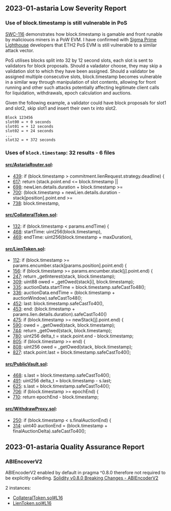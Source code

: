 ## 2023-01-astaria Low Severity Report 

### Use of block.timestamp is still vulnerable in PoS

[SWC-116](https://swcregistry.io/docs/SWC-116) demonstrates how block.timestamp is gamable and front runable by maliciouos miners in a PoW EVM. I have confirmed with [Sigma Prime](https://sigmaprime.io/) [Lighthouse](https://github.com/sigp/lighthouse) developers that ETH2 PoS EVM is still vulnerable to a similar attack vector.

PoS utilises blocks split into 32 by 12 second slots, each slot is sent to validators for block proposals. Should a valadator choose, they may skip a validation slot to which they have been assigned. Should a validator be assigned multiple consecutive slots, block.timestamp becomes vulnerable in a similar way through manipulation of slot contents, allowing for front running and other such attacks potentially affecting legitimate client calls for liquidation, withdrawals, epoch calculation and auctions.

Given the following example, a validator could have block proposals for slot1 and slot2, skip slot1 and insert their own tx into slot2.
```
Block 123456
slot00 = + 0 seconds
slot01 = + 12 seconds
slot02 = + 24 seconds
...
slot32 = + 372 seconds
```

### Uses of ```block.timestamp```: 32 results - 6 files

#### [src/AstariaRouter.sol](https://github.com/code-423n4/2023-01-astaria/blob/1bfc58b42109b839528ab1c21dc9803d663df898/src/AstariaRouter.sol):
- [439](https://github.com/code-423n4/2023-01-astaria/blob/1bfc58b42109b839528ab1c21dc9803d663df898/src/AstariaRouter.sol#L439):     if (block.timestamp > commitment.lienRequest.strategy.deadline) {
- [617](https://github.com/code-423n4/2023-01-astaria/blob/1bfc58b42109b839528ab1c21dc9803d663df898/src/AstariaRouter.sol#L617):     return (stack.point.end <= block.timestamp || 
- [698](https://github.com/code-423n4/2023-01-astaria/blob/1bfc58b42109b839528ab1c21dc9803d663df898/src/AstariaRouter.sol#L698):     newLien.details.duration + block.timestamp >=
- [700](https://github.com/code-423n4/2023-01-astaria/blob/1bfc58b42109b839528ab1c21dc9803d663df898/src/AstariaRouter.sol#L700):     (block.timestamp + newLien.details.duration - stack[position].point.end >=
- [738](https://github.com/code-423n4/2023-01-astaria/blob/1bfc58b42109b839528ab1c21dc9803d663df898/src/AstariaRouter.sol#L738):     block.timestamp,

#### [src/CollateralToken.sol](https://github.com/code-423n4/2023-01-astaria/blob/1bfc58b42109b839528ab1c21dc9803d663df898/src/CollateralToken.sol):
- [132](https://github.com/code-423n4/2023-01-astaria/blob/1bfc58b42109b839528ab1c21dc9803d663df898/src/CollateralToken.sol#L132):     if (block.timestamp < params.endTime) {
- [468](https://github.com/code-423n4/2023-01-astaria/blob/1bfc58b42109b839528ab1c21dc9803d663df898/src/CollateralToken.sol#L468):     startTime: uint256(block.timestamp),
- [469](https://github.com/code-423n4/2023-01-astaria/blob/1bfc58b42109b839528ab1c21dc9803d663df898/src/CollateralToken.sol#L469):     endTime: uint256(block.timestamp + maxDuration),

#### [src/LienToken.sol](https://github.com/code-423n4/2023-01-astaria/blob/1bfc58b42109b839528ab1c21dc9803d663df898/src/LienToken.sol):
- [112](https://github.com/code-423n4/2023-01-astaria/blob/1bfc58b42109b839528ab1c21dc9803d663df898/src/LienToken.sol#L112):     if (block.timestamp >= params.encumber.stack[params.position].point.end) {
- [156](https://github.com/code-423n4/2023-01-astaria/blob/1bfc58b42109b839528ab1c21dc9803d663df898/src/LienToken.sol#L156):     if (block.timestamp >= params.encumber.stack[j].point.end) {
- [247](https://github.com/code-423n4/2023-01-astaria/blob/1bfc58b42109b839528ab1c21dc9803d663df898/src/LienToken.sol#L247):     return _getInterest(stack, block.timestamp);
- [309](https://github.com/code-423n4/2023-01-astaria/blob/1bfc58b42109b839528ab1c21dc9803d663df898/src/LienToken.sol#L309):     uint88 owed = _getOwed(stack[i], block.timestamp);
- [335](https://github.com/code-423n4/2023-01-astaria/blob/1bfc58b42109b839528ab1c21dc9803d663df898/src/LienToken.sol#L335):     auctionData.startTime = block.timestamp.safeCastTo48();
- [336](https://github.com/code-423n4/2023-01-astaria/blob/1bfc58b42109b839528ab1c21dc9803d663df898/src/LienToken.sol#L336):     auctionData.endTime = (block.timestamp + auctionWindow).safeCastTo48();
- [452](https://github.com/code-423n4/2023-01-astaria/blob/1bfc58b42109b839528ab1c21dc9803d663df898/src/LienToken.sol#L452):     last: block.timestamp.safeCastTo40(),
- [453](https://github.com/code-423n4/2023-01-astaria/blob/1bfc58b42109b839528ab1c21dc9803d663df898/src/LienToken.sol#L453):     end: (block.timestamp + params.lien.details.duration).safeCastTo40()
- [475](https://github.com/code-423n4/2023-01-astaria/blob/1bfc58b42109b839528ab1c21dc9803d663df898/src/LienToken.sol#L475):     if (block.timestamp >= newStack[j].point.end) {
- [590](https://github.com/code-423n4/2023-01-astaria/blob/1bfc58b42109b839528ab1c21dc9803d663df898/src/LienToken.sol#L590):     owed = _getOwed(stack, block.timestamp);
- [744](https://github.com/code-423n4/2023-01-astaria/blob/1bfc58b42109b839528ab1c21dc9803d663df898/src/LienToken.sol#L744):     return _getOwed(stack, block.timestamp);
- [780](https://github.com/code-423n4/2023-01-astaria/blob/1bfc58b42109b839528ab1c21dc9803d663df898/src/LienToken.sol#L780):     uint256 delta_t = stack.point.end - block.timestamp;
- [805](https://github.com/code-423n4/2023-01-astaria/blob/1bfc58b42109b839528ab1c21dc9803d663df898/src/LienToken.sol#L805):     if (block.timestamp >= end) {
- [808](https://github.com/code-423n4/2023-01-astaria/blob/1bfc58b42109b839528ab1c21dc9803d663df898/src/LienToken.sol#L808):     uint256 owed = _getOwed(stack, block.timestamp);
- [827](https://github.com/code-423n4/2023-01-astaria/blob/1bfc58b42109b839528ab1c21dc9803d663df898/src/LienToken.sol#L827):     stack.point.last = block.timestamp.safeCastTo40();

#### [src/PublicVault.sol](https://github.com/code-423n4/2023-01-astaria/blob/1bfc58b42109b839528ab1c21dc9803d663df898/src/PublicVault.sol):
- [468](https://github.com/code-423n4/2023-01-astaria/blob/1bfc58b42109b839528ab1c21dc9803d663df898/src/PublicVault.sol#L468):     s.last = block.timestamp.safeCastTo40();
- [491](https://github.com/code-423n4/2023-01-astaria/blob/1bfc58b42109b839528ab1c21dc9803d663df898/src/PublicVault.sol#L491):     uint256 delta_t = block.timestamp - s.last;
- [625](https://github.com/code-423n4/2023-01-astaria/blob/1bfc58b42109b839528ab1c21dc9803d663df898/src/PublicVault.sol#L625):     s.last = block.timestamp.safeCastTo40();
- [706](https://github.com/code-423n4/2023-01-astaria/blob/1bfc58b42109b839528ab1c21dc9803d663df898/src/PublicVault.sol#L706):     if (block.timestamp >= epochEnd) {
- [710](https://github.com/code-423n4/2023-01-astaria/blob/1bfc58b42109b839528ab1c21dc9803d663df898/src/PublicVault.sol#L710):     return epochEnd - block.timestamp;

#### [src/WithdrawProxy.sol](https://github.com/code-423n4/2023-01-astaria/blob/1bfc58b42109b839528ab1c21dc9803d663df898/src/WithdrawProxy.sol):
- [250](https://github.com/code-423n4/2023-01-astaria/blob/1bfc58b42109b839528ab1c21dc9803d663df898/src/WithdrawProxy.sol#L250):     if (block.timestamp < s.finalAuctionEnd) {
- [314](https://github.com/code-423n4/2023-01-astaria/blob/1bfc58b42109b839528ab1c21dc9803d663df898/src/WithdrawProxy.sol#L314):     uint40 auctionEnd = (block.timestamp + finalAuctionDelta).safeCastTo40();


## 2023-01-astaria Quality Assurance Report

### ABIEncoverV2
ABIEncoderV2 enabled by default in pragma ^0.8.0 therefore not required to be explicitly calleding. [Solidity v0.8.0 Breaking Changes - ABIEncoderV2](https://docs.soliditylang.org/en/v0.8.17/080-breaking-changes.html?highlight=ABIEncoderV2#silent-changes-of-the-semantics)

2 instances:
- [CollateralToken.sol#L16](https://github.com/code-423n4/2023-01-astaria/blob/1bfc58b42109b839528ab1c21dc9803d663df898/src/CollateralToken.sol#L16)
- [LienToken.sol#L16](https://github.com/code-423n4/2023-01-astaria/blob/1bfc58b42109b839528ab1c21dc9803d663df898/src/LienToken.sol#L16)
